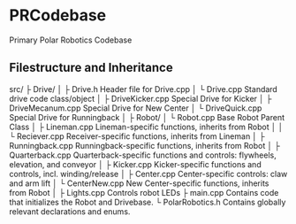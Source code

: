# PRCodebase
Primary Polar Robotics Codebase

## Filestructure and Inheritance
src/
├ Drive/
│ ├ Drive.h             Header file for Drive.cpp
│ └ Drive.cpp           Standard drive code class/object
│   ├ DriveKicker.cpp   Special Drive for Kicker
│   ├ DriveMecanum.cpp  Special Drive for New Center
│   └ DriveQuick.cpp    Special Drive for Runningback
│
├ Robot/
│ └ Robot.cpp           Base Robot Parent Class
│   ├ Lineman.cpp       Lineman-specific functions, inherits from Robot
│   │ └ Reciever.cpp    Receiver-specific functions, inherits from Lineman
│   ├ Runningback.cpp   Runningback-specific functions, inherits from Robot
│   ├ Quarterback.cpp   Quarterback-specific functions and controls: flywheels, elevation, and conveyor
│   ├ Kicker.cpp        Kicker-specific functions and controls, incl. winding/release
│   ├ Center.cpp        Center-specific controls: claw and arm lift
│   └ CenterNew.cpp     New Center-specific functions, inherits from Robot
│ 
├ Lights.cpp            Controls robot LEDs
├ main.cpp              Contains code that initializes the Robot and Drivebase.
└ PolarRobotics.h       Contains globally relevant declarations and enums.